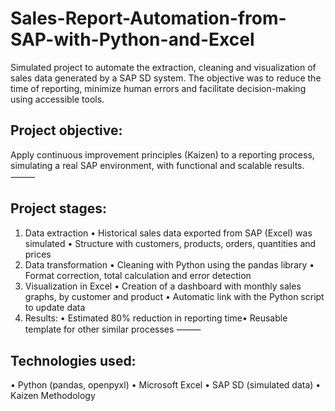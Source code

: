 # Sales-Report-Automation-from-SAP-with-Python-and-Excel
Simulated project to automate the extraction, cleaning and visualization of sales data generated by a SAP SD system. The objective was to reduce the time of reporting, minimize human errors and facilitate decision-making using accessible tools.

## Project objective:
Apply continuous improvement principles (Kaizen) to a reporting process, simulating a real SAP
environment, with functional and scalable results.
⸻
## Project stages:
1. Data extraction
• Historical sales data exported from SAP (Excel) was simulated
• Structure with customers, products, orders, quantities and prices
2. Data transformation
• Cleaning with Python using the pandas library
• Format correction, total calculation and error detection
3. Visualization in Excel
• Creation of a dashboard with monthly sales graphs, by customer and product
• Automatic link with the Python script to update data
4. Results:
•
Estimated 80% reduction in reporting time•
Reusable template for other similar processes
⸻
## Technologies used:
• Python (pandas, openpyxl)
• Microsoft Excel
• SAP SD (simulated data)
• Kaizen Methodology
